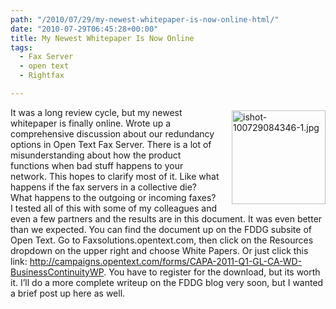 ```yaml
---
path: "/2010/07/29/my-newest-whitepaper-is-now-online-html/" 
date: "2010-07-29T06:45:28+00:00" 
title: My Newest Whitepaper Is Now Online
tags:
  - Fax Server
  - open text
  - Rightfax

---
```


  <p>
    <img style="margin: 5px 0px 5px 20px" title="ishot-100729084346-1.jpg" src="/static/500c9c42c4aa27cb90863e5e/50e9971de4b01058545b4678/50e99720e4b01058545b4934/1280395795537/ishot-100729084346-1.jpg/1000w" border="0" alt="ishot-100729084346-1.jpg" width="150" align="right" />It was a long review cycle, but my newest whitepaper is finally online. Wrote up a comprehensive discussion about our redundancy options in Open Text Fax Server. There is a lot of misunderstanding about how the product functions when bad stuff happens to your network. This hopes to clarify most of it. Like what happens if the fax servers in a collective die? What happens to the outgoing or incoming faxes? I tested all of this with some of my colleagues and even a few partners and the results are in this document. It was even better than we expected. You can find the document up on the FDDG subsite of Open Text. Go to Faxsolutions.opentext.com, then click on the Resources dropdown on the upper right and choose White Papers. Or just click this link: ﻿<a href="http://campaigns.opentext.com/forms/CAPA-2011-Q1-GL-CA-WD-BusinessContinuityWP">http://campaigns.opentext.com/forms/CAPA-2011-Q1-GL-CA-WD-BusinessContinuityWP</a>. You have to register for the download, but its worth it. I&#8217;ll do a more complete writeup on the FDDG blog very soon, but I wanted a brief post up here as well.
  </p>
</div>
